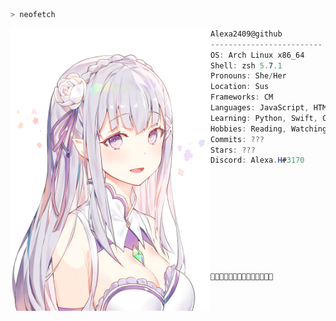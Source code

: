 ```zsh
> neofetch
```

<img align="left" src="avatar.png" alt="local" width="320" /> 

```csharp
Alexa2409@github
-------------------------
OS: Arch Linux x86_64
Shell: zsh 5.7.1
Pronouns: She/Her
Location: Sus
Frameworks: CM
Languages: JavaScript, HTML, CSS
Learning: Python, Swift, CPP
Hobbies: Reading, Watching, Gaming
Commits: ???
Stars: ???
Discord: Alexa.H#3170










🌸🌸🌸🌸🌸🌸🌸🌸🌸🌸🌸🌸🌸🌸
```

